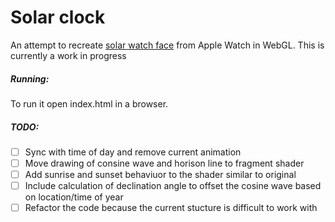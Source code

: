 # Solar clock

An attempt to recreate [solar watch face](https://sixcolors.com/images/content/2015/solar2-6c.jpg) from Apple Watch in WebGL. This is currently a work in progress

##### Running:

To run it open index.html in a browser.

##### TODO:

- [ ] Sync with time of day and remove current animation
- [ ] Move drawing of consine wave and horison line to fragment shader
- [ ] Add sunrise and sunset behaviuor to the shader similar to original
- [ ] Include calculation of declination angle to offset the cosine wave based on location/time of year
- [ ] Refactor the code because the current stucture is difficult to work with